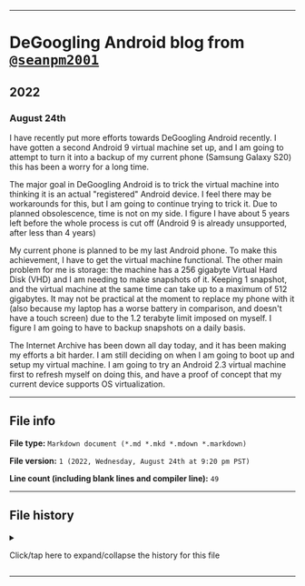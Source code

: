 
***

# DeGoogling Android blog from [`@seanpm2001`](https://github.com/seanpm2001/)

## 2022

### August 24th

I have recently put more efforts towards DeGoogling Android recently. I have gotten a second Android 9 virtual machine set up, and I am going to attempt to turn it into a backup of my current phone (Samsung Galaxy S20) this has been a worry for a long time.

The major goal in DeGoogling Android is to trick the virtual machine into thinking it is an actual "registered" Android device. I feel there may be workarounds for this, but I am going to continue trying to trick it. Due to planned obsolescence, time is not on my side. I figure I have about 5 years left before the whole process is cut off (Android 9 is already unsupported, after less than 4 years)

My current phone is planned to be my last Android phone. To make this achievement, I have to get the virtual machine functional. The other main problem for me is storage: the machine has a 256 gigabyte Virtual Hard Disk (VHD) and I am needing to make snapshots of it. Keeping 1 snapshot, and the virtual machine at the same time can take up to a maximum of 512 gigabytes. It may not be practical at the moment to replace my phone with it (also because my laptop has a worse battery in comparison, and doesn't have a touch screen) due to the 1.2 terabyte limit imposed on myself. I figure I am going to have to backup snapshots on a daily basis.

The Internet Archive has been down all day today, and it has been making my efforts a bit harder. I am still deciding on when I am going to boot up and setup my virtual machine. I am going to try an Android 2.3 virtual machine first to refresh myself on doing this, and have a proof of concept that my current device supports OS virtualization.

***

## File info

**File type:** `Markdown document (*.md *.mkd *.mdown *.markdown)`

**File version:** `1 (2022, Wednesday, August 24th at 9:20 pm PST)`

**Line count (including blank lines and compiler line):** `49`

***

## File history

<details><summary><p>Click/tap here to expand/collapse the history for this file</p></summary>

<details><summary><p><b>Version 1 (2022, Wednesday, August 24th at 9:20 pm PST)</b></p></summary>

> Changes:

- [x] Started the file
- [x] Added the `title` section
- [x] Added the `file info` section
- [x] Added the `file history` section
- [ ] No other changes in version 1

</details>

</details>

***
